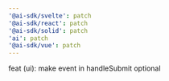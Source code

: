 ```yaml
---
'@ai-sdk/svelte': patch
'@ai-sdk/react': patch
'@ai-sdk/solid': patch
'ai': patch
'@ai-sdk/vue': patch
---
```


feat (ui): make event in handleSubmit optional
